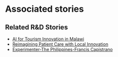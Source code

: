 # Associated stories

<!-- !!DO NOT REMOVE!! start autogenerated hyperlinks -->
## Related R&D Stories
- [AI for Tourism Innovation in Malawi](/stories/?doc=Explorers_MWI)
- [Reimagining Patient Care with Local Innovation](/stories/?doc=Explorers_RWA)
- [Experimenter-The Philippines-Francis Capistrano](/stories/?doc=Experimenters_PHL)
<!-- !!DO NOT REMOVE!! end autogenerated hyperlinks -->